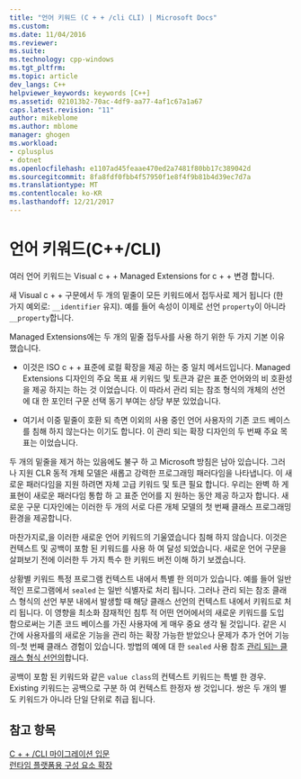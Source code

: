 ```yaml
---
title: "언어 키워드 (C + + /cli CLI) | Microsoft Docs"
ms.custom: 
ms.date: 11/04/2016
ms.reviewer: 
ms.suite: 
ms.technology: cpp-windows
ms.tgt_pltfrm: 
ms.topic: article
dev_langs: C++
helpviewer_keywords: keywords [C++]
ms.assetid: 021013b2-70ac-4df9-aa77-4af1c67a1a67
caps.latest.revision: "11"
author: mikeblome
ms.author: mblome
manager: ghogen
ms.workload:
- cplusplus
- dotnet
ms.openlocfilehash: e1107ad45feaae470ed2a7481f80bb17c389042d
ms.sourcegitcommit: 8fa8fdf0fbb4f57950f1e8f4f9b81b4d39ec7d7a
ms.translationtype: MT
ms.contentlocale: ko-KR
ms.lasthandoff: 12/21/2017
---
```

# <a name="language-keywords-ccli"></a>언어 키워드(C++/CLI)
여러 언어 키워드는 Visual c + + Managed Extensions for c + + 변경 합니다.  
  
 새 Visual c + + 구문에서 두 개의 밑줄이 모든 키워드에서 접두사로 제거 됩니다 (한 가지 예외로: `__identifier` 유지). 예를 들어 속성이 이제로 선언 `property`이 아니라 `__property`합니다.  
  
 Managed Extensions에는 두 개의 밑줄 접두사를 사용 하기 위한 두 가지 기본 이유 했습니다.  
  
-   이것은 ISO c + + 표준에 로컬 확장을 제공 하는 중 일치 메서드입니다. Managed Extensions 디자인의 주요 목표 새 키워드 및 토큰과 같은 표준 언어와의 비 호환성을 제공 하지는 하는 것 이었습니다. 이 따라서 관리 되는 참조 형식의 개체의 선언에 대 한 포인터 구문 선택 동기 부여는 상당 부분 있었습니다.  
  
-   여기서 이중 밑줄이 호환 되 측면 이외의 사용 중인 언어 사용자의 기존 코드 베이스를 침해 하지 않는다는 이기도 합니다. 이 관리 되는 확장 디자인의 두 번째 주요 목표는 이었습니다.  
  
 두 개의 밑줄을 제거 하는 있음에도 불구 하 고 Microsoft 방침은 남아 있습니다. 그러나 지원 CLR 동적 개체 모델은 새롭고 강력한 프로그래밍 패러다임을 나타냅니다. 이 새로운 패러다임을 지원 하려면 자체 고급 키워드 및 토큰 필요 합니다. 우리는 완벽 하 게 표현이 새로운 패러다임 통합 하 고 표준 언어를 지 원하는 동안 제공 하고자 합니다. 새로운 구문 디자인에는 이러한 두 개의 서로 다른 개체 모델의 첫 번째 클래스 프로그래밍 환경을 제공합니다.  
  
 마찬가지로,을 이러한 새로운 언어 키워드의 기울였습니다 침해 하지 않습니다. 이것은 컨텍스트 및 공백이 포함 된 키워드를 사용 하 여 달성 되었습니다. 새로운 언어 구문을 살펴보기 전에 이러한 두 가지 특수 한 키워드 버전 이해 하기 보겠습니다.  
  
 상황별 키워드 특정 프로그램 컨텍스트 내에서 특별 한 의미가 있습니다. 예를 들어 일반적인 프로그램에서 `sealed` 는 일반 식별자로 처리 됩니다. 그러나 관리 되는 참조 클래스 형식의 선언 부분 내에서 발생할 때 해당 클래스 선언의 컨텍스트 내에서 키워드로 처리 됩니다. 이 영향을 최소화 잠재적인 침투 적 어떤 언어에서의 새로운 키워드를 도입 함으로써는 기존 코드 베이스를 가진 사용자에 게 매우 중요 생각 될 것입니다. 같은 시간에 사용자를의 새로운 기능을 관리 하는 확장 가능한 받았으나 문제가 추가 언어 기능의-첫 번째 클래스 경험이 있습니다. 방법의 예에 대 한 `sealed` 사용 참조 [관리 되는 클래스 형식 선언의](../dotnet/declaration-of-a-managed-class-type.md)합니다.  
  
 공백이 포함 된 키워드와 같은 `value class`의 컨텍스트 키워드는 특별 한 경우. Existing 키워드는 공백으로 구분 하 여 컨텍스트 한정자 쌍 것입니다. 쌍은 두 개의 별도 키워드가 아니라 단일 단위로 취급 됩니다.  
  
## <a name="see-also"></a>참고 항목  
 [C + + /CLI 마이그레이션 입문](../dotnet/cpp-cli-migration-primer.md)   
 [런타임 플랫폼용 구성 요소 확장](../windows/component-extensions-for-runtime-platforms.md)